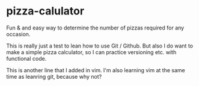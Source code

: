 # pizza-calulator
Fun &amp; and easy way to determine the number of pizzas required for any occasion.

This is really just a test to lean how to use Git / Github. But also I do want to make a simple pizza calculator, so I can practice versioning etc. with functional code.

This is another line that I added in vim. I'm also learning vim at the same time as leanring git, because why not?
